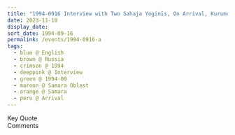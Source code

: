 ```yaml
---
title: "1994-0916 Interview with Two Sahaja Yoginīs, On Arrival, Kurumoch International Airport, Samara, Russia"
date: 2023-11-18
display_date: 
sort_date: 1994-09-16
permalink: /events/1994-0916-a
tags:
  - blue @ English
  - brown @ Russia
  - crimson @ 1994
  - deeppink @ Interview
  - green @ 1994-09
  - maroon @ Samara Oblast
  - orange @ Samara
  - peru @ Arrival
---
```


<wave-list>
  <list-title color="green" width="75">Key Quote</list-title>
  <list-item color="BlanchedAlmond"  width="200"></list-item>
  <list-item color="Lavender"></list-item>
  <list-item color="BlanchedAlmond"></list-item>
</wave-list>

<br>

<wave-list>
  <list-title color="green" width="75">Comments</list-title>
  <list-item color="BlanchedAlmond"  width="200"></list-item>
  <list-item color="Lavender"></list-item>
  <list-item color="BlanchedAlmond"></list-item>
</wave-list>